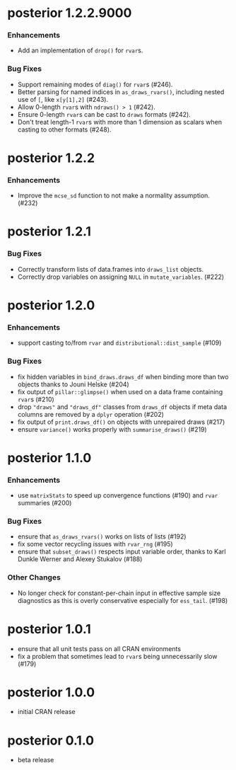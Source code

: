 # posterior 1.2.2.9000

### Enhancements

* Add an implementation of `drop()` for `rvar`s.

### Bug Fixes

* Support remaining modes of `diag()` for `rvar`s (#246).
* Better parsing for named indices in `as_draws_rvars()`, including nested use
of `[`, like `x[y[1],2]` (#243).
* Allow 0-length `rvar`s with `ndraws() > 1` (#242). 
* Ensure 0-length `rvar`s can be cast to `draws` formats (#242).
* Don't treat length-1 `rvar`s with more than 1 dimension as scalars when 
casting to other formats (#248).


# posterior 1.2.2

### Enhancements

* Improve the `mcse_sd` function to not make a normality assumption. (#232)


# posterior 1.2.1

### Bug Fixes

* Correctly transform lists of data.frames into `draws_list` objects.
* Correctly drop variables on assigning `NULL` in `mutate_variables`. (#222)


# posterior 1.2.0

### Enhancements

* support casting to/from `rvar` and `distributional::dist_sample` (#109)

### Bug Fixes

* fix hidden variables in `bind_draws.draws_df` when binding 
more than two objects thanks to Jouni Helske (#204)
* fix output of `pillar::glimpse()` when used on a data frame containing 
`rvar`s (#210)
* drop `"draws"` and `"draws_df"` classes from `draws_df` objects if meta data
columns are removed by a `dplyr` operation (#202)
* fix output of `print.draws_df()` on objects with unrepaired draws (#217)
* ensure `variance()` works properly with `summarise_draws()` (#219)


# posterior 1.1.0

### Enhancements

* use `matrixStats` to speed up convergence functions (#190) and 
`rvar` summaries (#200)

### Bug Fixes

* ensure that `as_draws_rvars()` works on lists of lists (#192)
* fix some vector recycling issues with `rvar_rng` (#195)
* ensure that `subset_draws()` respects input variable order, thanks to
Karl Dunkle Werner and Alexey Stukalov (#188)

### Other Changes

* No longer check for constant-per-chain input in effective
sample size diagnostics as this is overly conservative 
especially for `ess_tail`. (#198)


# posterior 1.0.1

* ensure that all unit tests pass on all CRAN environments
* fix a problem that sometimes lead to `rvar`s being unnecessarily slow (#179)


# posterior 1.0.0

* initial CRAN release


# posterior 0.1.0

* beta release
